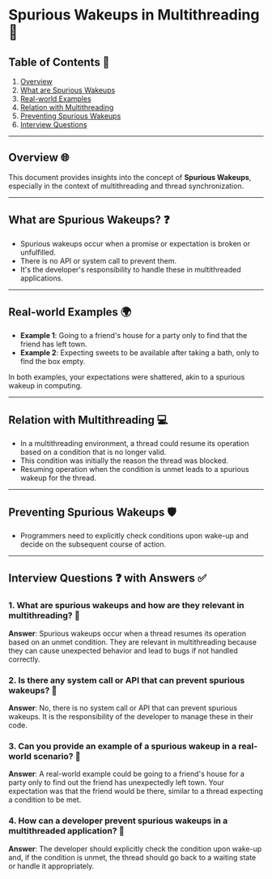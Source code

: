 # Spurious Wakeups in Multithreading 🧵

## Table of Contents 📑
1. [Overview](#overview-)
2. [What are Spurious Wakeups](#what-are-spurious-wakeups-)
3. [Real-world Examples](#real-world-examples-)
4. [Relation with Multithreading](#relation-with-multithreading-)
5. [Preventing Spurious Wakeups](#preventing-spurious-wakeups-)
6. [Interview Questions](#interview-questions-)

---

## Overview 🌐
This document provides insights into the concept of **Spurious Wakeups**, especially in the context of multithreading and thread synchronization. 

---

## What are Spurious Wakeups? ❓
- Spurious wakeups occur when a promise or expectation is broken or unfulfilled.
- There is no API or system call to prevent them. 
- It's the developer's responsibility to handle these in multithreaded applications.

---

## Real-world Examples 🌍
- **Example 1**: Going to a friend's house for a party only to find that the friend has left town.
- **Example 2**: Expecting sweets to be available after taking a bath, only to find the box empty.

In both examples, your expectations were shattered, akin to a spurious wakeup in computing.

---

## Relation with Multithreading 💻
- In a multithreading environment, a thread could resume its operation based on a condition that is no longer valid.
- This condition was initially the reason the thread was blocked.
- Resuming operation when the condition is unmet leads to a spurious wakeup for the thread.

---

## Preventing Spurious Wakeups 🛡️
- Programmers need to explicitly check conditions upon wake-up and decide on the subsequent course of action.
  
---

## Interview Questions ❓ with Answers ✅

### 1. What are spurious wakeups and how are they relevant in multithreading? 🤔
**Answer**: Spurious wakeups occur when a thread resumes its operation based on an unmet condition. They are relevant in multithreading because they can cause unexpected behavior and lead to bugs if not handled correctly.

### 2. Is there any system call or API that can prevent spurious wakeups? 🤔
**Answer**: No, there is no system call or API that can prevent spurious wakeups. It is the responsibility of the developer to manage these in their code.

### 3. Can you provide an example of a spurious wakeup in a real-world scenario? 🤔
**Answer**: A real-world example could be going to a friend's house for a party only to find out the friend has unexpectedly left town. Your expectation was that the friend would be there, similar to a thread expecting a condition to be met.

### 4. How can a developer prevent spurious wakeups in a multithreaded application? 🤔
**Answer**: The developer should explicitly check the condition upon wake-up and, if the condition is unmet, the thread should go back to a waiting state or handle it appropriately.

